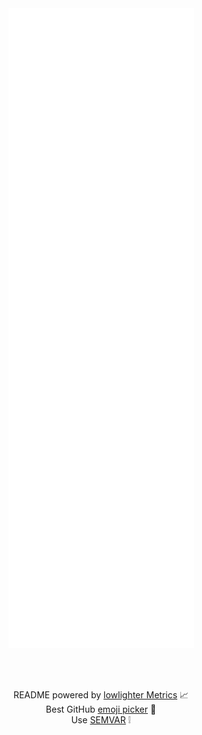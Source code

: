 <div align="center">
  <img src="https://github.com/Ifiht/ifiht/blob/main/github-metrics.svg" />
</div>

<br/><br/>
<div align="center">  
    
README powered by [lowlighter Metrics](https://github.com/lowlighter/metrics) :chart_with_upwards_trend:  
Best GitHub [emoji picker](https://github-emoji-picker.rickstaa.dev/) :peacock:  
Use [SEMVAR](https://semver.org/) ❕
  
</div>  

<!--
**Ifiht/ifiht** is a ✨ _special_ ✨ repository because its `README.md` (this file) appears on your GitHub profile.

Here are some ideas to get you started:

- 🔭 I’m currently working on ...
- 📚 I’m currently learning ...
- 👯 I’m looking to collaborate on ...
- 🤔 I’m looking for help with ...
- 💬 Ask me about ...
- 📫 How to reach me: ...
- 😄 Pronouns: ...
- ⚡ Fun fact: ...
-->
